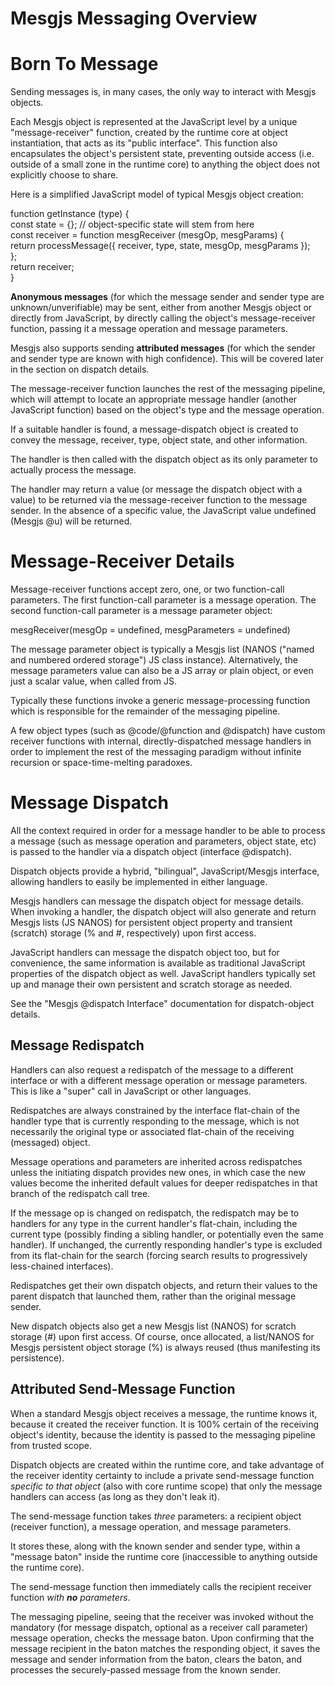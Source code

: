 # Mesgjs Messaging Overview

# Born To Message

Sending messages is, in many cases, the only way to interact with Mesgjs
objects.

Each Mesgjs object is represented at the JavaScript level by a unique
"message-receiver" function, created by the runtime core at object
instantiation, that acts as its "public interface". This function also
encapsulates the object's persistent state, preventing outside access (i.e.
outside of a small zone in the runtime core) to anything the object does not
explicitly choose to share.

Here is a simplified JavaScript model of typical Mesgjs object creation:

function getInstance (type) {\
const state \= {}; // object-specific state will stem from here\
const receiver \= function mesgReceiver (mesgOp, mesgParams) {\
return processMessage({ receiver, type, state, mesgOp, mesgParams });\
};\
return receiver;\
}

**Anonymous messages** (for which the message sender and sender type are
unknown/unverifiable) may be sent, either from another Mesgjs object or directly
from JavaScript, by directly calling the object's message-receiver function,
passing it a message operation and message parameters.

Mesgjs also supports sending **attributed messages** (for which the sender and
sender type are known with high confidence). This will be covered later in the
section on dispatch details.

The message-receiver function launches the rest of the messaging pipeline, which
will attempt to locate an appropriate message handler (another JavaScript
function) based on the object's type and the message operation.

If a suitable handler is found, a message-dispatch object is created to convey
the message, receiver, type, object state, and other information.

The handler is then called with the dispatch object as its only parameter to
actually process the message.

The handler may return a value (or message the dispatch object with a value) to
be returned via the message-receiver function to the message sender. In the
absence of a specific value, the JavaScript value undefined (Mesgjs @u) will be
returned.

# Message-Receiver Details

Message-receiver functions accept zero, one, or two function-call parameters.
The first function-call parameter is a message operation. The second
function-call parameter is a message parameter object:

mesgReceiver(mesgOp \= undefined, mesgParameters \= undefined)

The message parameter object is typically a Mesgjs list (NANOS ("named and
numbered ordered storage") JS class instance). Alternatively, the message
parameters value can also be a JS array or plain object, or even just a scalar
value, when called from JS.

Typically these functions invoke a generic message-processing function which is
responsible for the remainder of the messaging pipeline.

A few object types (such as @code/@function and @dispatch) have custom receiver
functions with internal, directly-dispatched message handlers in order to
implement the rest of the messaging paradigm without infinite recursion or
space-time-melting paradoxes.

# Message Dispatch

All the context required in order for a message handler to be able to process a
message (such as message operation and parameters, object state, etc) is passed
to the handler via a dispatch object (interface @dispatch).

Dispatch objects provide a hybrid, "bilingual", JavaScript/Mesgjs interface,
allowing handlers to easily be implemented in either language.

Mesgjs handlers can message the dispatch object for message details. When
invoking a handler, the dispatch object will also generate and return Mesgjs
lists (JS NANOS) for persistent object property and transient (scratch) storage
(% and \#, respectively) upon first access.

JavaScript handlers can message the dispatch object too, but for convenience,
the same information is available as traditional JavaScript properties of the
dispatch object as well. JavaScript handlers typically set up and manage their
own persistent and scratch storage as needed.

See the "Mesgjs @dispatch Interface" documentation for dispatch-object details.

## Message Redispatch

Handlers can also request a redispatch of the message to a different interface
or with a different message operation or message parameters. This is like a
"super" call in JavaScript or other languages.

Redispatches are always constrained by the interface flat-chain of the handler
type that is currently responding to the message, which is not necessarily the
original type or associated flat-chain of the receiving (messaged) object.

Message operations and parameters are inherited across redispatches unless the
initiating dispatch provides new ones, in which case the new values become the
inherited default values for deeper redispatches in that branch of the
redispatch call tree.

If the message op is changed on redispatch, the redispatch may be to handlers
for any type in the current handler's flat-chain, including the current type
(possibly finding a sibling handler, or potentially even the same handler). If
unchanged, the currently responding handler's type is excluded from its
flat-chain for the search (forcing search results to progressively less-chained
interfaces).

Redispatches get their own dispatch objects, and return their values to the
parent dispatch that launched them, rather than the original message sender.

New dispatch objects also get a new Mesgjs list (NANOS) for scratch storage (\#)
upon first access. Of course, once allocated, a list/NANOS for Mesgjs persistent
object storage (%) is always reused (thus manifesting its persistence).

## Attributed Send-Message Function

When a standard Mesgjs object receives a message, the runtime knows it, because
it created the receiver function. It is 100% certain of the receiving object's
identity, because the identity is passed to the messaging pipeline from trusted
scope.

Dispatch objects are created within the runtime core, and take advantage of the
receiver identity certainty to include a private send-message function _specific
to that object_ (also with core runtime scope) that only the message handlers
can access (as long as they don't leak it).

The send-message function takes _three_ parameters: a recipient object (receiver
function), a message operation, and message parameters.

It stores these, along with the known sender and sender type, within a "message
baton" inside the runtime core (inaccessible to anything outside the runtime
core).

The send-message function then immediately calls the recipient receiver function
_with **no** parameters_.

The messaging pipeline, seeing that the receiver was invoked without the
mandatory (for message dispatch, optional as a receiver call parameter) message
operation, checks the message baton. Upon confirming that the message recipient
in the baton matches the responding object, it saves the message and sender
information from the baton, clears the baton, and processes the securely-passed
message from the known sender.
